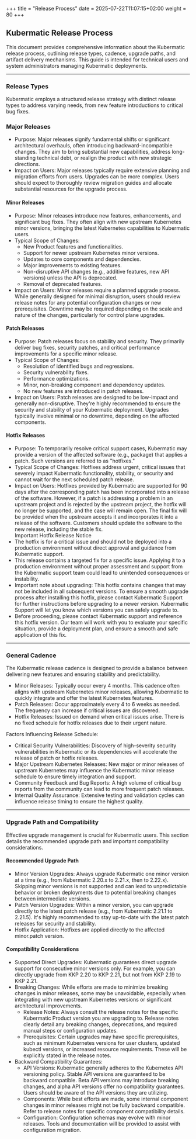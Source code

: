 +++
title = "Release Process"
date = 2025-07-22T11:07:15+02:00
weight = 80
+++


## Kubermatic Release Process

This document provides comprehensive information about the Kubermatic release process, outlining release types, cadence, upgrade paths, and artifact delivery mechanisms. This guide is intended for technical users and system administrators managing Kubermatic deployments.

---

### Release Types

Kubermatic employs a structured release strategy with distinct release types to address varying needs, from new feature introductions to critical bug fixes.

### Major Releases

* Purpose: Major releases signify fundamental shifts or significant architectural overhauls, often introducing backward-incompatible changes. They aim to bring substantial new capabilities, address long-standing technical debt, or realign the product with new strategic directions.  
* Impact on Users: Major releases typically require extensive planning and migration efforts from users. Upgrades can be more complex. Users should expect to thoroughly review migration guides and allocate substantial resources for the upgrade process.

#### Minor Releases

* Purpose: Minor releases introduce new features, enhancements, and significant bug fixes. They often align with new upstream Kubernetes minor versions, bringing the latest Kubernetes capabilities to Kubermatic users.  
* Typical Scope of Changes:  
  * New Product features and functionalities.  
  * Support for newer upstream Kubernetes minor versions.  
  * Updates to core components and dependencies.  
  * Major improvements to existing features.  
  * Non-disruptive API changes (e.g., additive features, new API versions) unless the API is deprecated.  
  * Removal of deprecated features.  
* Impact on Users: Minor releases require a planned upgrade process. While generally designed for minimal disruption, users should review release notes for any potential configuration changes or new prerequisites. Downtime may be required depending on the scale and nature of the changes, particularly for control plane upgrades.

#### Patch Releases

* Purpose: Patch releases focus on stability and security. They primarily deliver bug fixes, security patches, and critical performance improvements for a specific minor release.  
* Typical Scope of Changes:  
  * Resolution of identified bugs and regressions.  
  * Security vulnerability fixes.  
  * Performance optimizations.  
  * Minor, non-breaking component and dependency updates.  
  * No new features are introduced in patch releases.  
* Impact on Users: Patch releases are designed to be low-impact and generally non-disruptive. They're highly recommended to ensure the security and stability of your Kubermatic deployment. Upgrades typically involve minimal or no downtime, depending on the affected components.

#### Hotfix Releases

* Purpose: To temporarily resolve critical support cases, Kubermatic may provide a version of the affected software (e.g., package) that applies a patch. Such versions are referred to as "hotfixes."  
* Typical Scope of Changes: Hotfixes address urgent, critical issues that severely impact Kubermatic functionality, stability, or security and cannot wait for the next scheduled patch release.  
* Impact on Users: Hotfixes provided by Kubermatic are supported for 90 days after the corresponding patch has been incorporated into a release of the software. However, if a patch is addressing a problem in an upstream project and is rejected by the upstream project, the hotfix will no longer be supported, and the case will remain open. The final fix will be provided when the upstream accepts it and incorporates it into a release of the software. Customers should update the software to the new release, including the stable fix.  
  Important Hotfix Release Notice  
* The hotfix is for a critical issue and should not be deployed into a production environment without direct approval and guidance from Kubermatic support.  
* This release contains a targeted fix for a specific issue. Applying it to a production environment without proper assessment and support from the Kubermatic support team could lead to unintended consequences or instability.  
* Important note about upgrading: This hotfix contains changes that may not be included in all subsequent versions. To ensure a smooth upgrade process after installing this hotfix, please contact Kubermatic Support for further instructions before upgrading to a newer version. Kubermatic Support will let you know which versions you can safely upgrade to.  
* Before proceeding, please contact Kubermatic support and reference this hotfix version. Our team will work with you to evaluate your specific situation, provide a deployment plan, and ensure a smooth and safe application of this fix.

---

### General Cadence

The Kubermatic release cadence is designed to provide a balance between delivering new features and ensuring stability and predictability.

* Minor Releases: Typically occur every 4 months. This cadence often aligns with upstream Kubernetes minor releases, allowing Kubermatic to quickly integrate and offer the latest Kubernetes features.  
* Patch Releases: Occur approximately every 4 to 6 weeks as needed. The frequency can increase if critical issues are discovered.  
* Hotfix Releases: Issued on demand when critical issues arise. There is no fixed schedule for hotfix releases due to their urgent nature.

Factors Influencing Release Schedule:

* Critical Security Vulnerabilities: Discovery of high-severity security vulnerabilities in Kubermatic or its dependencies will accelerate the release of patch or hotfix releases.  
* Major Upstream Kubernetes Releases: New major or minor releases of upstream Kubernetes may influence the Kubermatic minor release schedule to ensure timely integration and support.  
* Community Feedback and Bug Reports: A high volume of critical bug reports from the community can lead to more frequent patch releases.  
* Internal Quality Assurance: Extensive testing and validation cycles can influence release timing to ensure the highest quality.

---

### Upgrade Path and Compatibility

Effective upgrade management is crucial for Kubermatic users. This section details the recommended upgrade path and important compatibility considerations.

#### Recommended Upgrade Path

* Minor Version Upgrades: Always upgrade Kubermatic one minor version at a time (e.g., from Kubermatic 2.20.x to 2.21.x, then to 2.22.x). Skipping minor versions is not supported and can lead to unpredictable behavior or broken deployments due to potential breaking changes between intermediate versions.  
* Patch Version Upgrades: Within a minor version, you can upgrade directly to the latest patch release (e.g., from Kubermatic 2.21.1 to 2.21.5). It's highly recommended to stay up-to-date with the latest patch releases for security and stability.  
* Hotfix Application: Hotfixes are applied directly to the affected minor.patch version.

#### Compatibility Considerations

* Supported Direct Upgrades: Kubermatic guarantees direct upgrade support for consecutive minor versions only. For example, you can directly upgrade from KKP 2.20 to KKP 2.21, but not from KKP 2.19 to KKP 2.21.  
* Breaking Changes: While efforts are made to minimize breaking changes in minor releases, some may be unavoidable, especially when integrating with new upstream Kubernetes versions or significant architectural improvements.  
  * Release Notes: Always consult the release notes for the specific Kubermatic Product version you are upgrading to. Release notes clearly detail any breaking changes, deprecations, and required manual steps or configuration updates.  
  * Prerequisites: Certain upgrades may have specific prerequisites, such as minimum Kubernetes versions for user clusters, updated kubectl versions, or increased resource requirements. These will be explicitly stated in the release notes.  
* Backward Compatibility Guarantees:  
  * API Versions: Kubermatic generally adheres to the Kubernetes API versioning policy. Stable API versions are guaranteed to be backward compatible. Beta API versions may introduce breaking changes, and alpha API versions offer no compatibility guarantees. Users should be aware of the API versions they are utilizing.  
  * Components: While best efforts are made, some internal component changes in minor releases might not be fully backward compatible. Refer to release notes for specific component compatibility details.  
  * Configuration: Configuration schemas may evolve with minor releases. Tools and documentation will be provided to assist with configuration migration.  